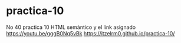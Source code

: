 # practica-10
No 40 practica 10 HTML semántico y el link asignado https://youtu.be/gggB0Nq5vBk
 https://itzelrm0.github.io/practica-10/
